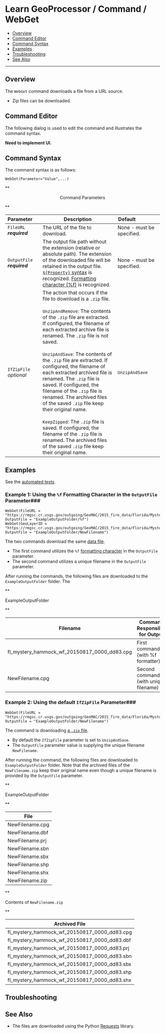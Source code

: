 # Learn GeoProcessor / Command / WebGet #

* [Overview](#overview)
* [Command Editor](#command-editor)
* [Command Syntax](#command-syntax)
* [Examples](#examples)
* [Troubleshooting](#troubleshooting)
* [See Also](#see-also)

-------------------------

## Overview ##

The `WebGet` command downloads a file from a URL source. 

* Zip files can be downloaded. 

## Command Editor ##

The following dialog is used to edit the command and illustrates the command syntax.

**Need to implement UI.**

## Command Syntax ##

The command syntax is as follows:

```text
WebGet(Parameter="Value",...)
```
**<p style="text-align: center;">
Command Parameters
</p>**

|**Parameter**&nbsp;&nbsp;&nbsp;&nbsp; | **Description** | **Default**&nbsp;&nbsp;&nbsp;&nbsp;&nbsp;&nbsp;&nbsp;&nbsp;&nbsp;&nbsp;&nbsp;&nbsp;&nbsp;&nbsp;&nbsp;&nbsp; |
| --------------|-----------------|----------------- |
| `FileURL` <br>  **_required_**| The URL of the file to download.| None - must be specified. |
| `OutputFile` <br> **_required_**| The output file path without the extension (relative or absolute path). The extension of the downloaded file will be retained in the output file. [`${Property}` syntax](../../introduction/#geoprocessor-properties-property) is recognized. [Formatting character (%f)](../../introduction/#geolayer-property-format-specifiers) is recognized.| None - must be specified. |
|`IfZipFile`<br> *optional*|The action that occurs if the file to download is a `.zip` file. <br><br> `UnzipAndRemove`: The contents of the `.zip` file are extracted. If configured, the filename of each extracted archive file is renamed. The `.zip` file is not saved. <br><br> `UnzipAndSave`: The contents of the `.zip` file are extracted. If configured, the filename of each extracted archived file is renamed. The `.zip` file is saved. If configured, the filename of the `.zip` file is renamed. The archived files of the saved `.zip` file keep their original name. <br><br> `KeepZipped`: The `.zip` file is saved. If configured, the filename of the `.zip` file is renamed. The archived files of the saved `.zip` file keep their original name.|`UnzipAndSave`|


## Examples ##

See the [automated tests](https://github.com/OpenWaterFoundation/owf-app-geoprocessor-python-test/tree/master/test/commands/WebGet).

### Example 1: Using the `%f` Formatting Character in the `OutputFile` Parameter###

```
WebGet(FileURL = "https://rmgsc.cr.usgs.gov/outgoing/GeoMAC/2015_fire_data/Florida/Mystery_Hammock_Wf/fl_mystery_hammock_wf_20150817_0000_dd83.cpg", OutputFile = "ExampleOutputFolder/%f")
WebGet(GeoLayerID = "https://rmgsc.cr.usgs.gov/outgoing/GeoMAC/2015_fire_data/Florida/Mystery_Hammock_Wf/fl_mystery_hammock_wf_20150817_0000_dd83.cpg", OutputFile = "ExampleOutputFolder/NewFilename")
```

The two commands download the same [data file](https://rmgsc.cr.usgs.gov/outgoing/GeoMAC/2015_fire_data/Florida/Mystery_Hammock_Wf/fl_mystery_hammock_wf_20150817_0000_dd83.cpg). 

- The first command utilizes the `%f` [formatting character](../../introduction/#geolayer-property-format-specifiers) in the `OutputFile` parameter.
- The second command utilizes a unique filename in the `OutputFile` parameter.

After running the commands, the following files are downloaded to the `ExampleOutputFolder` folder. The 

**<p style="text-align: left;">
ExampleOutputFolder
</p>**

|Filename|Command Responsible for Output|
|------|---|
|fl_mystery_hammock_wf_20150817_0000_dd83.cpg|First command (with %f formatter)|
|NewFilename.cpg|Second command (with unique filename)|

### Example 2: Using the default `IfZipFile` Parameter###

```
WebGet(FileURL = "https://rmgsc.cr.usgs.gov/outgoing/GeoMAC/2015_fire_data/Florida/Mystery_Hammock_Wf/fl_mystery_hammock_wf_20150817_0000_dd83.zip", OutputFile = "ExampleOutputFolder/NewFilename")
```

The command is downloading [a `.zip` file](https://rmgsc.cr.usgs.gov/outgoing/GeoMAC/2015_fire_data/Florida/Mystery_Hammock_Wf/fl_mystery_hammock_wf_20150817_0000_dd83.zip). 

- By default the `IfZipFile` parameter is set to `UnzipAndSave`. 
- The `OutputFile` parameter value is supplying the unique filename `NewFilename`.

After running the command, the following files are downloaded to `ExampleOutputFolder` folder. Note that the archived files of the `NewFilename.zip` keep their original name even though a unique filename is provided by the `OutputFile` parameter.

**<p style="text-align: left;">
ExampleOutputFolder
</p>**

|File|
|------|
|NewFilename.cpg|
|NewFilename.dbf|
|NewFilename.prj|
|NewFilename.sbn|
|NewFilename.sbx|
|NewFilename.shp|
|NewFilename.shx|
|NewFilename.zip|

**<p style="text-align: left;">
Contents of `NewFilename.zip`
</p>**

|Archived File|
|------|
|fl_mystery_hammock_wf_20150817_0000_dd83.cpg|
|fl_mystery_hammock_wf_20150817_0000_dd83.dbf|
|fl_mystery_hammock_wf_20150817_0000_dd83.prj|
|fl_mystery_hammock_wf_20150817_0000_dd83.sbn|
|fl_mystery_hammock_wf_20150817_0000_dd83.sbx|
|fl_mystery_hammock_wf_20150817_0000_dd83.shp|
|fl_mystery_hammock_wf_20150817_0000_dd83.shx|



## Troubleshooting ##

## See Also ##

- The files are downloaded using the Python [Requests](http://docs.python-requests.org/en/master/) library.
